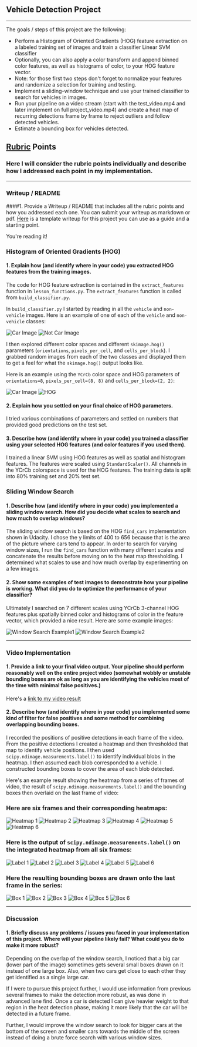 ## **Vehicle Detection Project**
---

The goals / steps of this project are the following:

* Perform a Histogram of Oriented Gradients (HOG) feature extraction on a labeled training set of images and train a classifier Linear SVM classifier
* Optionally, you can also apply a color transform and append binned color features, as well as histograms of color, to your HOG feature vector. 
* Note: for those first two steps don't forget to normalize your features and randomize a selection for training and testing.
* Implement a sliding-window technique and use your trained classifier to search for vehicles in images.
* Run your pipeline on a video stream (start with the test_video.mp4 and later implement on full project_video.mp4) and create a heat map of recurring detections frame by frame to reject outliers and follow detected vehicles.
* Estimate a bounding box for vehicles detected.

[//]: # (Image References)
[image1]: ./examples/image0000.png
[image2]: ./examples/image8.png
[image3]: ./examples/hog_example.jpg
[image4]: ./examples/pipeline_example1.jpg
[image5]: ./examples/pipeline_example3.jpg
[image6]: ./examples/heatmap1.jpg
[image7]: ./examples/heatmap2.jpg
[image8]: ./examples/heatmap3.jpg
[image9]: ./examples/heatmap4.jpg
[image10]: ./examples/heatmap5.jpg
[image11]: ./examples/heatmap6.jpg
[image12]: ./examples/labels1.jpg
[image13]: ./examples/labels2.jpg
[image14]: ./examples/labels3.jpg
[image15]: ./examples/labels4.jpg
[image16]: ./examples/labels5.jpg
[image17]: ./examples/labels6.jpg
[image18]: ./examples/boxes1.jpg
[image19]: ./examples/boxes2.jpg
[image20]: ./examples/boxes3.jpg
[image21]: ./examples/boxes4.jpg
[image22]: ./examples/boxes5.jpg
[image23]: ./examples/boxes6.jpg
[video1]: ./project_video.mp4

## [Rubric](https://review.udacity.com/#!/rubrics/513/view) Points
### Here I will consider the rubric points individually and describe how I addressed each point in my implementation.  

---
### Writeup / README

####1. Provide a Writeup / README that includes all the rubric points and how you addressed each one.  You can submit your writeup as markdown or pdf.  [Here](https://github.com/udacity/CarND-Vehicle-Detection/blob/master/writeup_template.md) is a template writeup for this project you can use as a guide and a starting point.  

You're reading it!

### Histogram of Oriented Gradients (HOG)

#### 1. Explain how (and identify where in your code) you extracted HOG features from the training images.

The code for HOG feature extraction is contained in the `extract_features` function in `lesson_functions.py`.  The `extract_features` function is called from `build_classifier.py`.

In `build_classifier.py` I started by reading in all the `vehicle` and `non-vehicle` images.  Here is an example of one of each of the `vehicle` and `non-vehicle` classes:

![Car Image][image1]
![Not Car Image][image2]

I then explored different color spaces and different `skimage.hog()` parameters (`orientations`, `pixels_per_cell`, and `cells_per_block`).  I grabbed random images from each of the two classes and displayed them to get a feel for what the `skimage.hog()` output looks like.

Here is an example using the `YCrCb` color space and HOG parameters of `orientations=8`, `pixels_per_cell=(8, 8)` and `cells_per_block=(2, 2)`:


![Car Image][image1]
![HOG][image3]

#### 2. Explain how you settled on your final choice of HOG parameters.

I tried various combinations of parameters and settled on numbers that provided good predictions on the test set.

#### 3. Describe how (and identify where in your code) you trained a classifier using your selected HOG features (and color features if you used them).

I trained a linear SVM using HOG features as well as spatial and histogram features.  The features were scaled using `StandardScaler()`.  All channels in the YCrCb colorspace is used for the HOG features.  The training data is split into 80% training set and 20% test set.

### Sliding Window Search

#### 1. Describe how (and identify where in your code) you implemented a sliding window search.  How did you decide what scales to search and how much to overlap windows?

The sliding window search is based on the HOG `find_cars` implementation shown in Udacity.  I chose the y limits of 400 to 656 because that is the area of the picture where cars tend to appear.  In order to search for varying window sizes, I run the `find_cars` function with many different scales and concatenate the results before moving on to the heat map thresholding.  I determined what scales to use and how much overlap by experimenting on a few images.

#### 2. Show some examples of test images to demonstrate how your pipeline is working.  What did you do to optimize the performance of your classifier?

Ultimately I searched on 7 different scales using YCrCb 3-channel HOG features plus spatially binned color and histograms of color in the feature vector, which provided a nice result.  Here are some example images:

![Window Search Example1][image4]
![Window Search Example2][image5]

---

### Video Implementation

#### 1. Provide a link to your final video output.  Your pipeline should perform reasonably well on the entire project video (somewhat wobbly or unstable bounding boxes are ok as long as you are identifying the vehicles most of the time with minimal false positives.)
Here's a [link to my video result](./output_video.mp4)


#### 2. Describe how (and identify where in your code) you implemented some kind of filter for false positives and some method for combining overlapping bounding boxes.

I recorded the positions of positive detections in each frame of the video.  From the positive detections I created a heatmap and then thresholded that map to identify vehicle positions.  I then used `scipy.ndimage.measurements.label()` to identify individual blobs in the heatmap.  I then assumed each blob corresponded to a vehicle.  I constructed bounding boxes to cover the area of each blob detected.  

Here's an example result showing the heatmap from a series of frames of video, the result of `scipy.ndimage.measurements.label()` and the bounding boxes then overlaid on the last frame of video:

### Here are six frames and their corresponding heatmaps:
![Heatmap 1][image6]
![Heatmap 2][image7]
![Heatmap 3][image8]
![Heatmap 4][image9]
![Heatmap 5][image10]
![Heatmap 6][image11]


### Here is the output of `scipy.ndimage.measurements.label()` on the integrated heatmap from all six frames:
![Label 1][image12]
![Label 2][image13]
![Label 3][image14]
![Label 4][image15]
![Label 5][image16]
![Label 6][image17]

### Here the resulting bounding boxes are drawn onto the last frame in the series:
![Box 1][image18]
![Box 2][image19]
![Box 3][image20]
![Box 4][image21]
![Box 5][image22]
![Box 6][image23]



---

### Discussion

#### 1. Briefly discuss any problems / issues you faced in your implementation of this project.  Where will your pipeline likely fail?  What could you do to make it more robust?

Depending on the overlap of the window search, I noticed that a big car (lower part of the image) sometimes gets several small boxes drawn on it instead of one large box.  Also, when two cars get close to each other they get identified as a single large car.

If I were to pursue this project further, I would use information from previous several frames to make the detection more robust, as was done in advanced lane find.  Once a car is detected I can give heavier weight to that region in the heat detection phase, making it more likely that the car will be detected in a future frame.

Further, I would improve the window search to look for bigger cars at the bottom of the screen and smaller cars towards the middle of the screen instead of doing a brute force search with various window sizes.